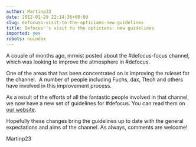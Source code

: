 ```yaml
---
author: Martinp23
date: 2012-01-29 22:14:36+00:00
slug: defocuss-visit-to-the-opticians-new-guidelines
title: Defocus''s visit to the opticians: new guidelines
imported: yes
robots: noindex
---
```

A couple of months ago, mrmist posted about the #defocus-focus channel, which was looking to improve the atmosphere in #defocus.

One of the areas that has been concentrated on is improving the ruleset for the channel.  A number of people including Fuchs, dax, Ttech and others have involved in this improvement process.

As a result of the efforts of all the fantastic people involved in that channel, we now have a new set of guidelines for #defocus. You can read them on [our website](http://trumpnode.net/pounddefocus.shtml).

Hopefully these changes bring the guidelines up to date with the general expectations and aims of the channel. As always, comments are welcome!

Martinp23
